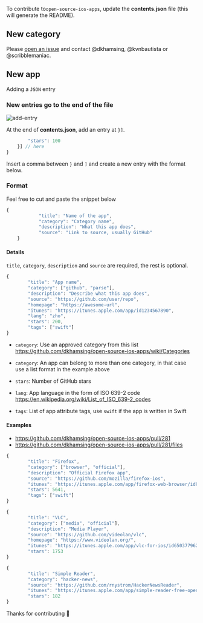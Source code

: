 To contribute to`open-source-ios-apps`, update the **contents.json** file (this will generate the README).

## New category

Please [open an issue](https://github.com/dkhamsing/open-source-ios-apps/issues) and contact
@dkhamsing, @kvnbautista or @scribblemaniac.

## New app

Adding a `JSON` entry

### New entries go to the end of the file

![add-entry](https://cloud.githubusercontent.com/assets/4723115/15217463/7f8060c6-1810-11e6-97f7-3b555dc78bf9.gif)

At the end of **contents.json**, add an entry at `}]`.

```js
		"stars": 100
	}] // here
}
```

Insert a comma between `}` and `]` and create a new entry with the format below.

### Format

Feel free to cut and paste the snippet below

```js
{
    	  	"title": "Name of the app",
    		"category": "Category name",
    		"description": "What this app does",
    		"source": "Link to source, usually GitHub"
	}
```

#### Details

`title`, `category`, `description` and `source` are required, the rest is optional.

```js
{
		"title": "App name",
		"category": ["github", "parse"],
		"description": "Describe what this app does",
		"source": "https://github.com/user/repo",
		"homepage": "https://awesome-url",
		"itunes": "https://itunes.apple.com/app/id1234567890",		
		"lang": "zho",     
		"stars": 200,     
		"tags": ["swift"]
}
```

- `category`: Use an approved category from this list  https://github.com/dkhamsing/open-source-ios-apps/wiki/Categories

- `category`: An app can belong to more than one category, in that case use a list format in the example above

- `stars`: Number of GitHub stars

- `lang`: App language in the form of ISO 639-2 code https://en.wikipedia.org/wiki/List_of_ISO_639-2_codes

- `tags`: List of app attribute tags, use `swift` if the app is written in Swift

#### Examples


- https://github.com/dkhamsing/open-source-ios-apps/pull/281
- https://github.com/dkhamsing/open-source-ios-apps/pull/281/files

```js
{
		"title": "Firefox",
		"category": ["browser", "official"],
		"description": "Official Firefox app",
		"source": "https://github.com/mozilla/firefox-ios",
		"itunes": "https://itunes.apple.com/app/firefox-web-browser/id989804926",
		"stars": 5641,
		"tags": ["swift"]
}
```

```js
{
		"title": "VLC",
		"category": ["media", "official"],
		"description": "Media Player",
		"source": "https://github.com/videolan/vlc",
		"homepage": "https://www.videolan.org/",
		"itunes": "https://itunes.apple.com/app/vlc-for-ios/id650377962",
		"stars": 1753
}
```

```js
{
		"title": "Simple Reader",
		"category": "hacker-news",
		"source": "https://github.com/rnystrom/HackerNewsReader",
		"itunes": "https://itunes.apple.com/app/simple-reader-free-open-source/id1000995253",
		"stars": 182
}
```

Thanks for contributing :tada:
